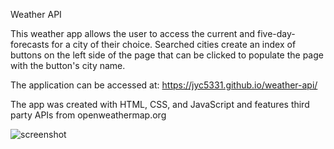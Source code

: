 Weather API

This weather app allows the user to access the current and five-day-forecasts for a city of their choice. Searched cities create an index of buttons on the left side of the page that can be clicked to populate the page with the button's city name.

The application can be accessed at: https://jyc5331.github.io/weather-api/

The app was created with HTML, CSS, and JavaScript and features third party APIs from openweathermap.org

![screenshot](/Users/josephcosgrove/Desktop/projects/weather-api/assets/screencapture.png)

